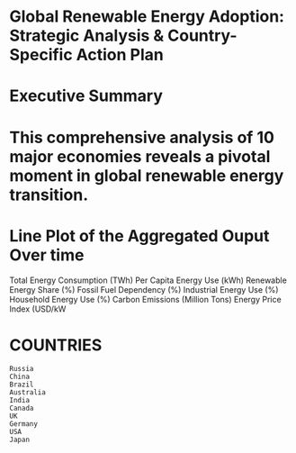 # Global Renewable Energy Adoption: Strategic Analysis & Country-Specific Action Plan


# Executive Summary
# This comprehensive analysis of 10 major economies reveals a pivotal moment in global renewable energy transition.

# Line  Plot of the Aggregated Ouput Over time 
Total Energy Consumption (TWh)	Per Capita Energy Use (kWh)	Renewable Energy Share (%)	Fossil Fuel Dependency (%)	Industrial Energy Use (%)	Household Energy Use (%)	Carbon Emissions (Million Tons)	Energy Price Index (USD/kW

# COUNTRIES
	Russia
	China
	Brazil	
	Australia	
 	India	
    Canada	
	UK	
	Germany	
	USA	
	Japan



